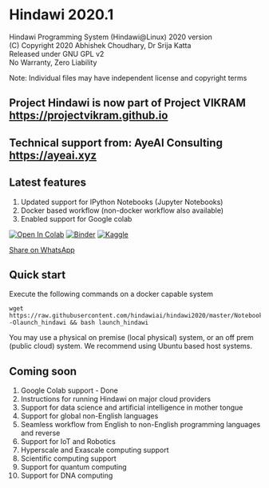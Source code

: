 # Hindawi 2020.1
Hindawi Programming System (Hindawi@Linux) 2020 version <br>
(C) Copyright 2020 Abhishek Choudhary, Dr Srija Katta <br>
Released under GNU GPL v2 <br>
No Warranty, Zero Liability <br>

Note: Individual files may have independent license and copyright terms

## Project Hindawi is now part of Project VIKRAM https://projectvikram.github.io

## Technical support from: AyeAI Consulting https://ayeai.xyz

## Latest features
1. Updated support for IPython Notebooks (Jupyter Notebooks)
2. Docker based workflow (non-docker workflow also available)
3. Enabled support for Google colab

[![Open In Colab](https://colab.research.google.com/assets/colab-badge.svg)](https://colab.research.google.com/github/hindawiai/hindawi2020/blob/master/Notebooks/Hindawi2021.6.ipynb)
[![Binder](https://mybinder.org/badge_logo.svg)](https://mybinder.org/v2/gh/hindawiai/hindawi2020/master?filepath=Notebooks%2FHindawi2021.6.ipynb)
[![Kaggle](https://kaggle.com/static/images/open-in-kaggle.svg)](https://kaggle.com/kernels/welcome?src=https://github.com/hindawiai/hindawi2020/blob/master/Notebooks/Hindawi2021.6.ipynb)

[Share on WhatsApp](https://api.whatsapp.com/send?text=Mother%20tongue%20based%20programming%20for%20everyone%20https://github.com/hindawiai/hindawi2020/)

## Quick start
Execute the following commands on a docker capable system
```
wget https://raw.githubusercontent.com/hindawiai/hindawi2020/master/Notebooks/launch_hindawi -Olaunch_hindawi && bash launch_hindawi
```
You may use a physical on premise (local physical) system, or an off prem (public cloud) system. We recommend using Ubuntu based host systems.

## Coming soon
1. Google Colab support - Done
2. Instructions for running Hindawi on major cloud providers
3. Support for data science and artificial intelligence in mother tongue
4. Support for global non-English languages
5. Seamless workflow from English to non-English programming languages and reverse
6. Support for IoT and Robotics
7. Hyperscale and Exascale computing support
8. Scientific computing support
9. Support for quantum computing
10. Support for DNA computing

